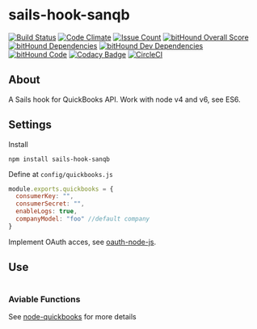 # sails-hook-sanqb

  [![Build Status](https://travis-ci.org/sanjorgek/sails-hook-sanqb.svg?branch=master)](https://travis-ci.org/sanjorgek/sails-hook-sanqb)
  [![Code Climate](https://codeclimate.com/github/sanjorgek/sails-hook-sanqb/badges/gpa.svg)](https://codeclimate.com/github/sanjorgek/sails-hook-sanqb)
  [![Issue Count](https://codeclimate.com/github/sanjorgek/sails-hook-sanqb/badges/issue_count.svg)](https://codeclimate.com/github/sanjorgek/sails-hook-sanqb)
  [![bitHound Overall Score](https://www.bithound.io/github/sanjorgek/sails-hook-sanqb/badges/score.svg)](https://www.bithound.io/github/sanjorgek/sails-hook-sanqb)
  [![bitHound Dependencies](https://www.bithound.io/github/sanjorgek/sails-hook-sanqb/badges/dependencies.svg)](https://www.bithound.io/github/sanjorgek/sails-hook-sanqb/master/dependencies/npm)
  [![bitHound Dev Dependencies](https://www.bithound.io/github/sanjorgek/sails-hook-sanqb/badges/devDependencies.svg)](https://www.bithound.io/github/sanjorgek/sails-hook-sanqb/master/dependencies/npm)
  [![bitHound Code](https://www.bithound.io/github/sanjorgek/sails-hook-sanqb/badges/code.svg)](https://www.bithound.io/github/sanjorgek/sails-hook-sanqb)
  [![Codacy Badge](https://api.codacy.com/project/badge/Grade/c4375b17007f4afa9dddf1f1b256d676)](https://www.codacy.com/app/sanjorgek/sails-hook-sanqb?utm_source=github.com&amp;utm_medium=referral&amp;utm_content=sanjorgek/sails-hook-sanqb&amp;utm_campaign=Badge_Grade)
  [![CircleCI](https://circleci.com/gh/sanjorgek/sails-hook-sanqb.svg?style=svg)](https://circleci.com/gh/sanjorgek/sails-hook-sanqb)

## About
A Sails hook for QuickBooks API. Work with node v4 and v6, see ES6.

## Settings
Install

```
npm install sails-hook-sanqb
```

Define at `config/quickbooks.js`

```js
module.exports.quickbooks = {
  consumerKey: "",
  consumerSecret: "",
  enableLogs: true,
  companyModel: "foo" //default company
}
```

Implement OAuth acces, see [oauth-node-js](https://github.com/IntuitDeveloper/oauth-node-js).

## Use

```js

```

### Aviable Functions
See [node-quickbooks](https://www.npmjs.com/package/node-quickbooks) for more details

